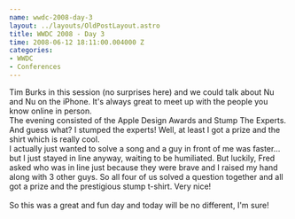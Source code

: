 ```yaml
--- 
name: wwdc-2008-day-3
layout: ../layouts/OldPostLayout.astro
title: WWDC 2008 - Day 3
time: 2008-06-12 18:11:00.004000 Z
categories: 
- WWDC
- Conferences
---
```

Tim Burks</a> in this session (no surprises here) and we could talk about Nu and Nu on the iPhone. It's always great to meet up with the people you know online in person.<br />The evening consisted of the Apple Design Awards and Stump The Experts. And guess what? I stumped the experts! Well, at least I got a prize and the shirt which is really cool.<br />I actually just wanted to solve a song and a guy in front of me was faster... but I just stayed in line anyway, waiting to be humiliated. But luckily, Fred asked who was in line just because they were brave and I raised my hand along with 3 other guys. So all four of us solved a question together and all got a prize and the prestigious stump t-shirt. Very nice!<br /><br />So this was a great and fun day and today will be no different, I'm sure!

